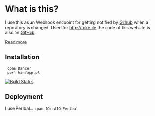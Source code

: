 # What is this?

I use this as an Webhook endpoint for getting notified by [Github](https://github.com/)
when a repository is changed. Used for http://toke.de the code of this website is also on
[GitHub](https://github.com/toke/toke.de).

[Read more](http://toke.de/blog/perl/2012/02/09/how-i-post/)

## Installation

     cpan Dancer
     perl bin/app.pl

[![Build Status](https://secure.travis-ci.org/toke/dancing-github-webhooks.png)](http://travis-ci.org/toke/dancing-github-webhooks)

## Deployment
I use Perlbal...
`cpan IO::AIO Perlbal`

